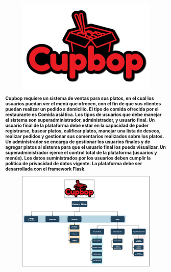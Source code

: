   <p align="center">
		<a href="#" target="_blank"><img src="images/logo.jpeg" width="400"></a>
	</p>
	<p>
		<b color="red">Cupbop<b> requiere un sistema de ventas para sus platos, en el cual los usuarios puedan ver el menú que ofrecen, con el fin de que sus clientes puedan realizar un pedido a domicilio. El tipo de comida ofrecida por el restaurante es Comida asiática. Los tipos de usuarios que debe manejar el sistema son superadministrador, administrador, y usuario final. Un usuario final de la plataforma debe estar en la capacidad de poder registrarse, buscar platos, calificar platos, manejar una lista de deseos, realizar pedidos y gestionar sus comentarios realizados sobre los platos. Un <b>administrador</b> se encarga de gestionar los usuarios finales y de agregar platos al sistema para que el usuario final los pueda visualizar. Un superadministrador ejerce el control total de la plataforma (usuarios y menús). Los datos suministrados por los usuarios deben cumplir la política de privacidad de datos vigente. La plataforma debe ser desarrollada con el framework Flask.
	</p>
	<p align="center">
		<img src="images/Mapa de navegabilidad.drawio.png" width="400">
	</p>